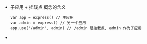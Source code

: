 - 子应用 + 挂载点 概念的含义

  ```
  var app = express() // 主应用
  var admin = express() // 另一个应用
  app.use('/admin', admin) // /admin 是挂载点, admin 作为子应用
  ```

- 